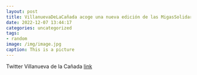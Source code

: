 ```yaml
---
layout: post
title: VillanuevaDeLaCañada acoge una nueva edición de las MigasSolidarias de @ONGCesal.🥄Migas extremeñas, dulces caseros, mercadillo...
date: 2022-12-07 13:44:17
categories: uncategorized
tags:
- random
image: /img/image.jpg
caption: This is a picture
---
```

Twitter Villanueva de la Cañada [link](https://twitter.com/AytoVDLCanada/status/1600448262707691522)

